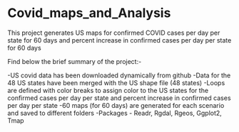 # Covid_maps_and_Analysis

This project generates US maps for confirmed COVID cases per day per state for 60 days 
and percent increase in confirmed cases per day per state for 60 days

Find below the brief summary of the project:-

-US covid data has been downloaded dynamically from github
-Data for the 48 US states have been merged with the US shape file (48 states)
-Loops are defined with color breaks to assign color to the US states for the confirmed cases 
 per day per state and percent increase in confirmed cases per day per state
-60 maps (for 60 days) are generated for each scenario and saved to different folders
-Packages - Readr, Rgdal, Rgeos, Ggplot2, Tmap
